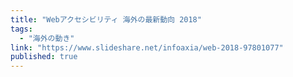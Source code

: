 ```yaml
---
title: "Webアクセシビリティ 海外の最新動向 2018"
tags:
  - "海外の動き"
link: "https://www.slideshare.net/infoaxia/web-2018-97801077"
published: true
---
```

